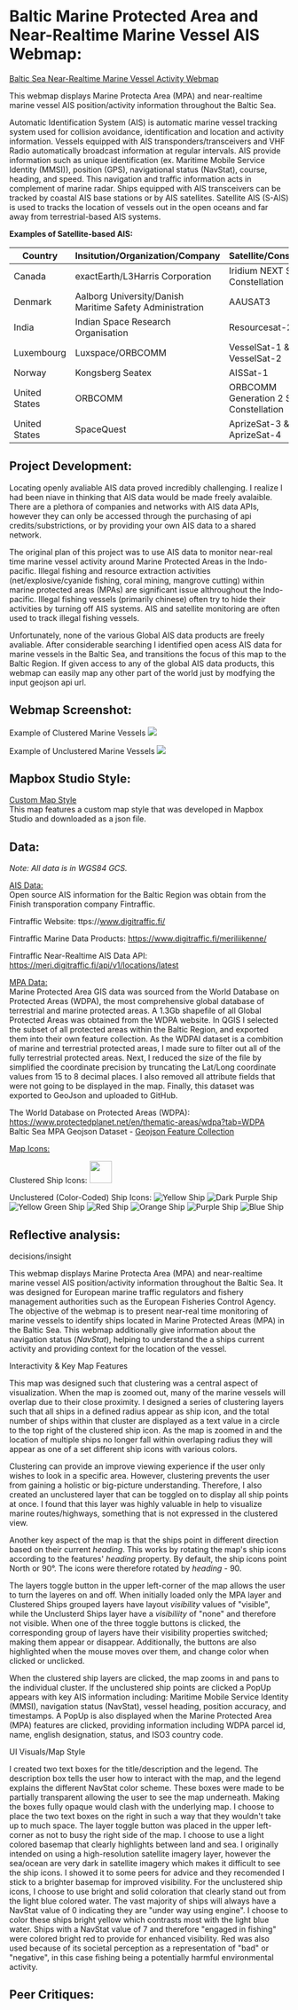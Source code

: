 # Baltic Marine Protected Area and Near-Realtime Marine Vessel AIS Webmap:
[Baltic Sea Near-Realtime Marine Vessel Activity Webmap](https://jagreen1.github.io/MPA_AIS_Webmap/Baltic_AIS_Webmap_Final.html) <br>

This webmap displays Marine Protecta Area (MPA) and near-realtime marine vessel AIS position/activity information throughout the Baltic Sea. 

Automatic Identification System (AIS) is automatic marine vessel tracking system used for collision avoidance, identification and location and activity information. Vessels equipped with AIS transponders/transceivers and VHF Radio automatically broadcast information at regular intervals.
AIS provide information such as unique identification (ex. Maritime Mobile Service Identity (MMSI)), position (GPS), navigational status (NavStat), course, heading, and speed. This navigation and traffic information acts in complement of marine radar.
Ships equipped with AIS transceivers can be tracked by coastal AIS base stations or by AIS satellites. Satellite AIS (S-AIS) is used to tracks the location of vessels out in the open oceans and far away from terrestrial-based AIS systems.

**Examples of Satellite-based AIS:**

Country | Insitution/Organization/Company | Satellite/Constellation
------------- | ------------ | -------------
Canada | exactEarth/L3Harris Corporation | Iridium NEXT Satellite Constellation
Denmark | Aalborg University/Danish Maritime Safety Administration| AAUSAT3
India | Indian Space Research Organisation | Resourcesat-2
Luxembourg|Luxspace/ORBCOMM |  VesselSat-1 & VesselSat-2
Norway| Kongsberg Seatex| AISSat-1
United States| ORBCOMM| ORBCOMM Generation 2 Satellite Constellation
United States| SpaceQuest | AprizeSat-3 & AprizeSat-4

## Project Development: 
Locating openly avaliable AIS data proved incredibly challenging. I realize I had been niave in thinking that AIS data would be made freely avalaible. There are a plethora of companies and networks with AIS data APIs, however they can only be accessed through the purchasing of api credits/substrictions, or by providing your own AIS data to a shared network. <br>

The original plan of this project was to use AIS data to monitor near-real time marine vessel activity around Marine Protected Areas in the Indo-pacific. Illegal fishing and resource extraction activities (net/explosive/cyanide fishing, coral mining, mangrove cutting) within marine protected areas (MPAs) are significant issue althroughout the Indo-pacific. Illegal fishing vessels (primarily chinese) often try to hide their activities by turning off AIS systems. AIS and satellite monitoring are often used to track illegal fishing vessels. <br>

Unfortunately, none of the various Global AIS data products are freely avaliable. After considerable searching I identified open acess AIS data for marine vessels in the Baltic Sea, and transitions the focus of this map to the Baltic Region. If given access to any of the global AIS data products, this webmap can easily map any other part of the world just by modfying the input geojson api url.


## Webmap Screenshot:
Example of Clustered Marine Vessels 
<img src="https://raw.githubusercontent.com/jagreen1/MPA_AIS_Webmap/gh-pages/Lab2_Example_Screenshot_Clustered.PNG">

Example of Unclustered Marine Vessels
<img src="https://raw.githubusercontent.com/jagreen1/MPA_AIS_Webmap/gh-pages/Lab2_Example_Screenshot_Unclustered.PNG">


## Mapbox Studio Style:
[Custom Map Style](https://jagreen1.github.io/MonarchButterflyWebMap/Minimalist-Environmental_Style.json) <br>
This map features a custom map style that was developed in Mapbox Studio and downloaded as a json file.

## Data: 
*Note: All data is in WGS84 GCS.*

<ins>AIS Data:</ins> <br>
Open source AIS information for the Baltic Region was obtain from the Finish transporation company Fintraffic.

Fintraffic Website: ttps://www.digitraffic.fi/

Fintraffic Marine Data Products: https://www.digitraffic.fi/meriliikenne/

Fintraffic Near-Realtime AIS Data API: https://meri.digitraffic.fi/api/v1/locations/latest <br>


<ins>MPA Data:</ins> <br>
Marine Protected Area GIS data was sourced from the World Database on Protected Areas (WDPA), the most comprehensive global database of terrestrial and marine protected areas.
A 1.3Gb shapefile of all Global Protected Areas was obtained from the WDPA website. In QGIS I selected the subset of all protected areas within the Baltic Region, and exported them into their own feature collection. As the WDPAI dataset is a combition of marine and terrestrial protected areas, I made sure to filter out all of the fully terrestrial protected areas. Next, I reduced the size of the file by simplified the coordinate precision by truncating the Lat/Long coordinate values from 15 to 8 decimal places. I also removed all attribute fields that were not going to be displayed in the map. Finally, this dataset was exported to GeoJson and uploaded to GitHub. <br>

The World Database on Protected Areas (WDPA): https://www.protectedplanet.net/en/thematic-areas/wdpa?tab=WDPA <br>
Baltic Sea MPA Geojson Dataset - [Geojson Feature Collection](https://raw.githubusercontent.com/jagreen1/MPA_AIS_Webmap/master/Baltic_MPA.geojson) <br>

<ins>Map Icons:</ins> <br>

Clustered Ship Icons:
<img src="https://cdn2.iconfinder.com/data/icons/maps-and-navigation-glyph-1/128/41-512.png" height="40" width="40">

Unclustered (Color-Coded) Ship Icons:
![Yellow Ship](https://jagreen1.github.io/MPA_AIS_Webmap/yellow_ship.png)
![Dark Purple Ship](https://jagreen1.github.io/MPA_AIS_Webmap/dark_purple_ship.png)
![Yellow Green Ship](https://jagreen1.github.io/MPA_AIS_Webmap/yellow-green_ship.png)
![Red Ship](https://jagreen1.github.io/MPA_AIS_Webmap/red_ship.png)
![Orange Ship](https://jagreen1.github.io/MPA_AIS_Webmap/orange_ship.png)
![Purple Ship](https://jagreen1.github.io/MPA_AIS_Webmap/purple_ship.png)
![Blue Ship](https://jagreen1.github.io/MPA_AIS_Webmap/blue_ship.png)

## Reflective analysis:


decisions/insight

This webmap displays Marine Protecta Area (MPA) and near-realtime marine vessel AIS position/activity information throughout the Baltic Sea. It was designed for European marine traffic regulators and fishery management authorities such as the European Fisheries Control Agency. The objective of the webmap is to present near-real time monitoring of marine vessels to identify ships located in Marine Protected Areas (MPA) in the Baltic Sea. This webmap additionally give information about the navigation status (*NavStat*), helping to understand the a ships current activity and providing context for the location of the vessel. 


Interactivity & Key Map Features

This map was designed such that clustering was a central aspect of visualization. When the map is zoomed out, many of the marine vessels will overlap due to their close proximity. I designed a series of clustering layers such that all ships in a defined radius appear as ship icon, and the total number of ships within that cluster are displayed as a text value in a circle to the top right of the clustered ship icon. As the map is zoomed in and the location of multiple ships no longer fall within overlaping radius they will appear as one of a set different ship icons with various colors.

Clustering can provide an improve viewing experience if the user only wishes to look in a specific area. However, clustering prevents the user from gaining a holistic or big-picture understanding. Therefore, I also created an unclustered layer that can be toggled on to display all ship points at once. I found that this layer was highly valuable in help to visualize marine routes/highways, something that is not expressed in the clustered view.  

Another key aspect of the map is that the ships point in different direction based on their current *heading*. This works by rotating the map's ship icons according to the features' *heading* property. By default, the ship icons point North or 90°. The icons were therefore rotated by *heading* - 90.

The layers toggle button in the upper left-corner of the map allows the user to turn the layeres on and off. When initially loaded only the MPA layer and Clustered Ships grouped layers have layout *visibility* values of "visible", while the Unclusterd Ships layer have a *visibiliity* of "none" and therefore not visible. When one of the three toggle buttons is clicked, the corresponding group of layers have their visibility properties switched; making them appear or disappear. Additionally, the buttons are also highlighted when the mouse moves over them, and change color when clicked or unclicked.

When the clustered ship layers are clicked, the map zooms in and pans to the individual cluster. If the unclustered ship points are clicked a PopUp appears with  key AIS information including: Maritime Mobile Service Identity (MMSI), navigation status (NavStat), vessel heading, position accuracy, and timestamps. A PopUp is also displayed when the Marine Protected Area (MPA) features are clicked, providing information including WDPA parcel id, name, english designation, status, and ISO3 country code.


UI Visuals/Map Style

I created two text boxes for the title/description and the legend. The description box tells the user how to interact with the map, and the legend explains the different NavStat color scheme. These boxes were made to be partially transparent allowing the user to see the map underneath. Making the boxes fully opaque would clash with the underlying map. I choose to place the two text boxes on the right in such a way that they wouldn't take up to much space. The layer toggle button was placed in the upper left-corner as not to busy the right side of the map. I choose to use a light colored basemap that clearly highlights between land and sea. I originally intended on using a high-resolution satellite imagery layer, however the sea/ocean are very dark in satellite imagery which makes it difficult to see the ship icons. I showed it to some peers for advice and they recomended I stick to a brighter basemap for improved visibility. For the unclustered ship icons, I choose to use bright and solid coloration that clearly stand out from the light blue colored water. The vast majority of ships will always have a NavStat value of 0 indicating they are "under way using engine". I choose to color these ships bright yellow which contrasts most with the light blue water. Ships with a NavStat value of 7 and therefore "engaged in fishing" were colored bright red to provide for enhanced visibility. Red was also used because of its societal perception as a representation of "bad" or "negative", in this case fishing being a potentially harmful environmental activity.


## Peer Critiques: 


